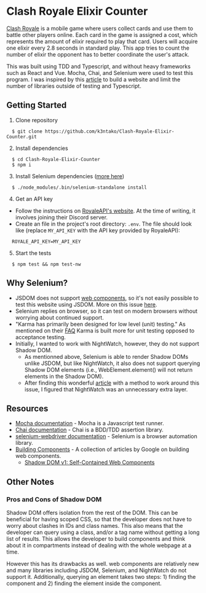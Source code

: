 # Clash Royale Elixir Counter
[Clash Royale](https://clashroyale.com/) is a mobile game where users collect cards and use them to battle other players online. Each card in the game is assigned a cost, which represents the amount of elixir required to play that card. Users will acquire one elixir every 2.8 seconds in standard play. This app tries to count the number of elixir the opponent has to better coordinate the user's attack.

This was built using TDD and Typescript, and without heavy frameworks such as React and Vue. Mocha, Chai, and Selenium were used to test this program. I was inspired by this [article](https://blog.bitsrc.io/can-you-build-web-apps-in-2019-without-a-framework-1065ad82b79f) to build a website and limit the number of libraries outside of testing and Typescript.

## Getting Started
1. Clone repository
```
  $ git clone https://github.com/k3ntako/Clash-Royale-Elixir-Counter.git
```

2. Install dependencies
```
  $ cd Clash-Royale-Elixir-Counter
  $ npm i
```

3. Install Selenium dependencies ([more here](https://github.com/vvo/selenium-standalone/blob/master/README.md#install--run))
```
  $ ./node_modules/.bin/selenium-standalone install
```

4. Get an API key
  - Follow the instructions on [RoyaleAPI's website](https://docs.royaleapi.com/#/authentication?id=generating-new-keys). At the time of writing, it involves joining their Discord server.
  - Create an file in the project's root directory: `.env`.
  The file should look like (replace `MY_API_KEY` with  the API key provided by RoyaleAPI):
  ```
    ROYALE_API_KEY=MY_API_KEY
  ```

5. Start the tests
```
  $ npm test && npm test-nw
```

## Why Selenium?
-  JSDOM does not support [web components](https://developer.mozilla.org/en-US/docs/Web/Web_Components), so it's not easily possible to test this website using JSDOM. More on this issue [here](https://github.com/jsdom/jsdom/issues/1030).
  - Selenium replies on browser, so it can test on modern browsers without worrying about continued support.
- "Karma has primarily been designed for low level (unit) testing." As mentioned on their [FAQ](http://karma-runner.github.io/4.0/intro/faq.html) Karma is built more for unit testing opposed to acceptance testing.
- Initially, I wanted to work with NightWatch, however, they do not support Shadow DOM.
  - As mentionned above, Selenium is able to render Shadow DOMs unlike JSDOM, but like NightWatch, it also does not support querying Shadow DOM elements (i.e., WebElement.element() will not return elements in the Shadow DOM).
  - After finding this wonderful [article](https://medium.com/rate-engineering/a-guide-to-working-with-shadow-dom-using-selenium-b124992559f) with a method to work around this issue, I figured that NightWatch was an unnecessary extra layer.

## Resources
- [Mocha documentation](https://mochajs.org/) - Mocha is a Javascript test runner.
- [Chai documentation](https://www.chaijs.com/guide/) - Chai is a BDD/TDD assertion library.
- [selenium-webdriver documentation](https://selenium.dev/selenium/docs/api/javascript/index.html) - Selenium is a browser automation library.
- [Building Components](https://developers.google.com/web/fundamentals/web-components) - A collection of articles by Google on building web components.
  - [Shadow DOM v1: Self-Contained Web Components](https://developers.google.com/web/fundamentals/web-components/shadowdom)


## Other Notes
### Pros and Cons of Shadow DOM
Shadow DOM offers isolation from the rest of the DOM. This can be beneficial for having scoped CSS, so that the developer does not have to worry about clashes in IDs and class names. This also means that the developer can query using a class, and/or a tag name without getting a long list of results. This allows the developer to build components and think about it in compartments instead of dealing  with  the whole webpage at a time.

However this has its drawbacks as well. web components are relatively new and many libraries including JSDOM, Selenium, and NightWatch do not support it. Additionally, querying an element takes two steps: 1) finding the component and 2) finding  the element inside the component.